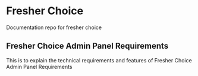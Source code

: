 # Fresher Choice
Documentation repo for fresher choice


## Fresher Choice Admin Panel Requirements
This is to explain the technical requirements and features of Fresher Choice Admin Panel Requirements
